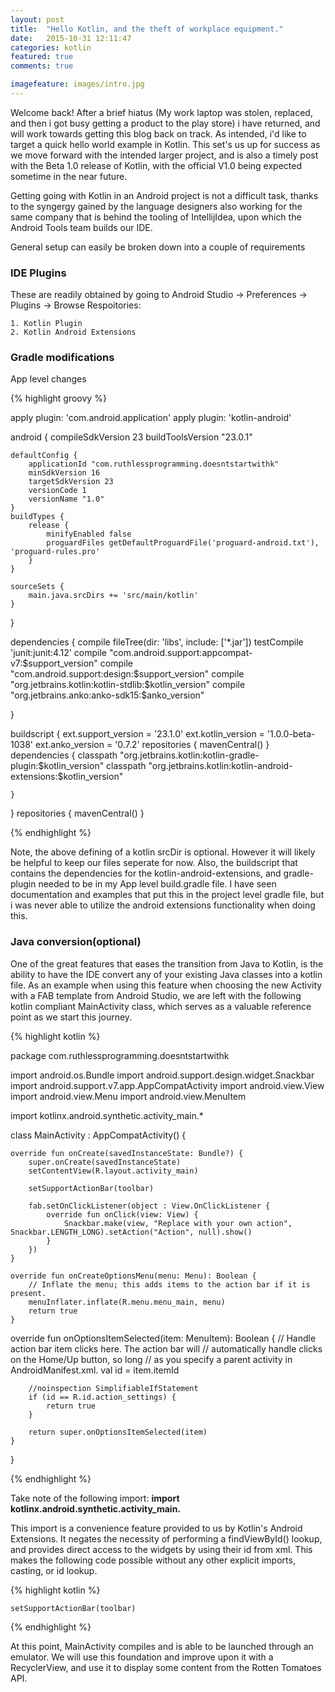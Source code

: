 ```yaml
---
layout: post
title:  "Hello Kotlin, and the theft of workplace equipment."
date:   2015-10-31 12:11:47
categories: kotlin
featured: true
comments: true

imagefeature: images/intro.jpg
---
```

Welcome back!
After a brief hiatus (My work laptop was stolen, replaced, and then i got busy getting a product to the play store)  i have returned, and will work towards getting this blog back on track. As intended,  i'd like to target a quick hello world example in Kotlin. This set's us up for success as we move forward with the intended larger project,  and is also a timely post with the  Beta 1.0 release of Kotlin, with the official V1.0 being expected sometime in the near future. 

Getting going with Kotlin in an Android project is not a difficult task,  thanks to the syngergy gained by the language designers also working for the same company that is behind the tooling of IntellijIdea,  upon which the Android Tools team builds our IDE.

General setup can easily be broken down into a couple of requirements

### IDE Plugins
These are readily obtained by going to Android Studio -> Preferences -> Plugins -> Browse Respoitories:

    1. Kotlin Plugin
    2. Kotlin Android Extensions
    
### Gradle modifications
App level changes

{% highlight groovy %}

apply plugin: 'com.android.application'
apply plugin: 'kotlin-android'

android {
    compileSdkVersion 23
    buildToolsVersion "23.0.1"

    defaultConfig {
        applicationId "com.ruthlessprogramming.doesntstartwithk"
        minSdkVersion 16
        targetSdkVersion 23
        versionCode 1
        versionName "1.0"
    }
    buildTypes {
        release {
            minifyEnabled false
            proguardFiles getDefaultProguardFile('proguard-android.txt'), 'proguard-rules.pro'
        }
    }

    sourceSets {
        main.java.srcDirs += 'src/main/kotlin'
    }
}

dependencies {
    compile fileTree(dir: 'libs', include: ['*.jar'])
    testCompile 'junit:junit:4.12'
    compile "com.android.support:appcompat-v7:$support_version"
    compile "com.android.support:design:$support_version"
    compile "org.jetbrains.kotlin:kotlin-stdlib:$kotlin_version"
    compile "org.jetbrains.anko:anko-sdk15:$anko_version"

}

buildscript {
    ext.support_version = '23.1.0'
    ext.kotlin_version = '1.0.0-beta-1038'
    ext.anko_version = '0.7.2'
    repositories {
        mavenCentral()
    }
    dependencies {
        classpath "org.jetbrains.kotlin:kotlin-gradle-plugin:$kotlin_version"
        classpath "org.jetbrains.kotlin:kotlin-android-extensions:$kotlin_version"

    }
}
repositories {
    mavenCentral()
}


{% endhighlight %}

Note,  the above defining of a kotlin srcDir is optional.  However it will likely be helpful to keep our files seperate for now.  Also, the buildscript that contains the dependencies for the kotlin-android-extensions, and gradle-plugin needed to be in my App level build.gradle file.  I have seen documentation and examples that put this in the project level gradle file,  but i was never able to utilize the android extensions functionality when doing this.

### Java conversion(optional)

One of the great features that eases the transition from Java to Kotlin, is the ability to have the IDE convert any of your existing Java classes into a kotlin file.  As an example when using this feature when choosing the new  Activity with a FAB template from Android Studio,  we are left with the following  kotlin compliant MainActivity class,  which serves as a valuable reference point as we start this journey.

{% highlight kotlin %}

package com.ruthlessprogramming.doesntstartwithk


import android.os.Bundle
import android.support.design.widget.Snackbar
import android.support.v7.app.AppCompatActivity
import android.view.View
import android.view.Menu
import android.view.MenuItem

import kotlinx.android.synthetic.activity_main.*

class MainActivity : AppCompatActivity() {

    override fun onCreate(savedInstanceState: Bundle?) {
        super.onCreate(savedInstanceState)
        setContentView(R.layout.activity_main)

        setSupportActionBar(toolbar)

        fab.setOnClickListener(object : View.OnClickListener {
            override fun onClick(view: View) {
                Snackbar.make(view, "Replace with your own action", Snackbar.LENGTH_LONG).setAction("Action", null).show()
            }
        })
    }

    override fun onCreateOptionsMenu(menu: Menu): Boolean {
        // Inflate the menu; this adds items to the action bar if it is present.
        menuInflater.inflate(R.menu.menu_main, menu)
        return true
    }

   override  fun onOptionsItemSelected(item: MenuItem): Boolean {
        // Handle action bar item clicks here. The action bar will
        // automatically handle clicks on the Home/Up button, so long
        // as you specify a parent activity in AndroidManifest.xml.
        val id = item.itemId

        //noinspection SimplifiableIfStatement
        if (id == R.id.action_settings) {
            return true
        }

        return super.onOptionsItemSelected(item)
    }
}

{% endhighlight %}

Take note of the following import: **import kotlinx.android.synthetic.activity_main.**

This import is a convenience feature provided to us by Kotlin's Android Extensions. It negates the necessity of performing a findViewById() lookup,  and provides direct access to the widgets by using their id from xml. 
This makes the following code possible without any other explicit imports, casting, or  id lookup.

{% highlight kotlin %}

    setSupportActionBar(toolbar)
    
{% endhighlight %}

At this point, MainActivity compiles and is able to be launched through an emulator.  We will use this foundation and improve upon it with a RecyclerView,  and use it to display some content from the Rotten Tomatoes API.  

    


[jekyll]:      http://jekyllrb.com
[jekyll-gh]:   https://github.com/jekyll/jekyll
[jekyll-help]: https://github.com/jekyll/jekyll-help
